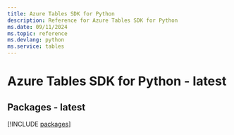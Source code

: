 ```yaml
---
title: Azure Tables SDK for Python
description: Reference for Azure Tables SDK for Python
ms.date: 09/11/2024
ms.topic: reference
ms.devlang: python
ms.service: tables
---
```

# Azure Tables SDK for Python - latest
## Packages - latest
[!INCLUDE [packages](tables-index.md)]